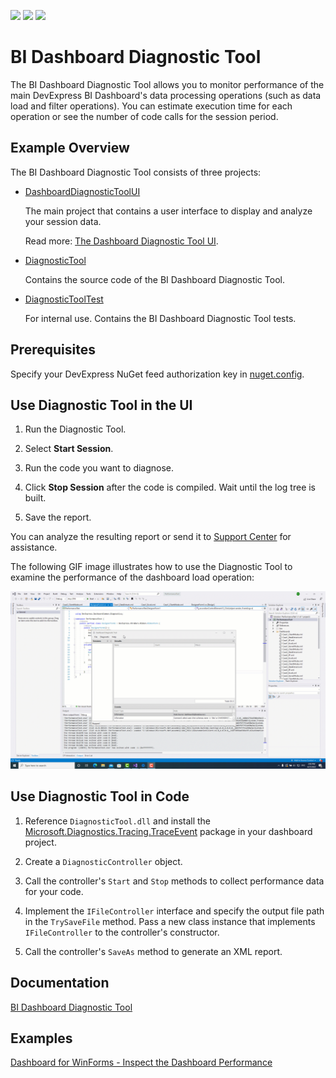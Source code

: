 <!-- default badges list -->
![](https://img.shields.io/endpoint?url=https://codecentral.devexpress.com/api/v1/VersionRange/486089620/22.1.3%2B)
[![](https://img.shields.io/badge/Open_in_DevExpress_Support_Center-FF7200?style=flat-square&logo=DevExpress&logoColor=white)](https://supportcenter.devexpress.com/ticket/details/T1085109)
[![](https://img.shields.io/badge/📖_How_to_use_DevExpress_Examples-e9f6fc?style=flat-square)](https://docs.devexpress.com/GeneralInformation/403183)
<!-- default badges end -->
# BI Dashboard Diagnostic Tool

The BI Dashboard Diagnostic Tool allows you to monitor performance of the main DevExpress BI Dashboard's data processing operations (such as data load and filter operations). You can estimate execution time for each operation or see the number of code calls for the session period.

## Example Overview

The BI Dashboard Diagnostic Tool consists of three projects:

- [DashboardDiagnosticToolUI](./DashboardDiagnosticToolUI) 

  The main project that contains a user interface to display and analyze your session data.

  Read more: [The Dashboard Diagnostic Tool UI](./DashboardDiagnosticToolUI/readme.md).

- [DiagnosticTool](./DiagnosticTool) 

  Contains the source code of the BI Dashboard Diagnostic Tool.
  
- [DiagnosticToolTest](./DiagnosticToolTest)

  For internal use. Contains the BI Dashboard Diagnostic Tool tests.

## Prerequisites

Specify your DevExpress NuGet feed authorization key in [nuget.config](./nuget.config#L7).

## Use Diagnostic Tool in the UI

1. Run the Diagnostic Tool.

2. Select **Start Session**.

3. Run the code you want to diagnose.

4. Click **Stop Session** after the code is compiled. Wait until the log tree is built.

5. Save the report.

You can analyze the resulting report or send it to [Support Center](https://supportcenter.devexpress.com/ticket/list) for assistance.

The following GIF image illustrates how to use the Diagnostic Tool to examine the performance of the dashboard load operation:

![BI Dashboard Diagnostic Tool](./images/bi-dashboard-diagnostic-tool.gif)

## Use Diagnostic Tool in Code

1. Reference `DiagnosticTool.dll` and install the [Microsoft.Diagnostics.Tracing.TraceEvent](https://www.nuget.org/packages/Microsoft.Diagnostics.Tracing.TraceEvent/) package in your dashboard project. 

2. Create a `DiagnosticController` object. 

3. Call the controller's `Start` and `Stop` methods to collect performance data for your code. 

4. Implement the `IFileController` interface and specify the output file path in the `TrySaveFile` method. Pass a new class instance that implements `IFileController` to the controller's constructor. 

5. Call the controller's `SaveAs` method to generate an XML report.

## Documentation

[BI Dashboard Diagnostic Tool](https://docs.devexpress.com/Dashboard/403867/basic-concepts-and-terminology/bi-dashboard-performance/bi-dashboard-diagnostic-tool)

## Examples 

[Dashboard for WinForms - Inspect the Dashboard Performance](https://github.com/DevExpress-Examples/dashboard-for-winforms-diagnose-performance)
